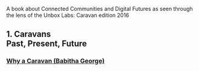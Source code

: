 A book about Connected Communities and Digital Futures as seen through the lens of the Unbox Labs: Caravan edition 2016

## 1. Caravans<br />Past, Present, Future

### [Why a Caravan (Babitha George)](1_01.html)

